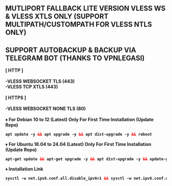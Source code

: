 ## MUTLIPORT FALLBACK LITE VERSION VLESS WS & VLESS XTLS ONLY (SUPPORT MULTIPATH/CUSTOMPATH FOR VLESS NTLS ONLY)

## SUPPORT AUTOBACKUP & BACKUP VIA TELEGRAM BOT (THANKS TO VPNLEGASI)
<b>
[  HTTP  ] <br>
<br>
-VLESS WEBSOCKET TLS (443) <br>
-VLESS TCP XTLS (443) <br>
<br>
[  HTTPS  ] <br>
<br>
-VLESS WEBSOCKET NONE TLS (80) <br>
<br>
♦️ For Debian 10 to 12 (Latest) Only For First Time Installation (Update Repo) <br>

  ```html
 apt update -y && apt upgrade -y && apt dist-upgrade -y && reboot
  ```
  ♦️ For Ubuntu 18.04 to 24.04 (Latest) Only For First Time Installation (Update Repo) <br>
  
  ```html
 apt-get update && apt-get upgrade -y && apt dist-upgrade -y && update-grub && reboot
 ```
♦️ Installation Link<br>

  ```html
sysctl -w net.ipv6.conf.all.disable_ipv6=1 && sysctl -w net.ipv6.conf.default.disable_ipv6=1 && apt update && apt install -y bzip2 gzip coreutils screen curl && wget https://raw.githubusercontent.com/vinstechmy/MultiportFallbackLite/main/INSTALL/setup.sh && chmod +x setup.sh && ./setup.sh
  ```
